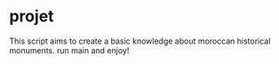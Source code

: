 # projet
This script aims to create a basic knowledge about moroccan historical monuments.
run main and enjoy!
